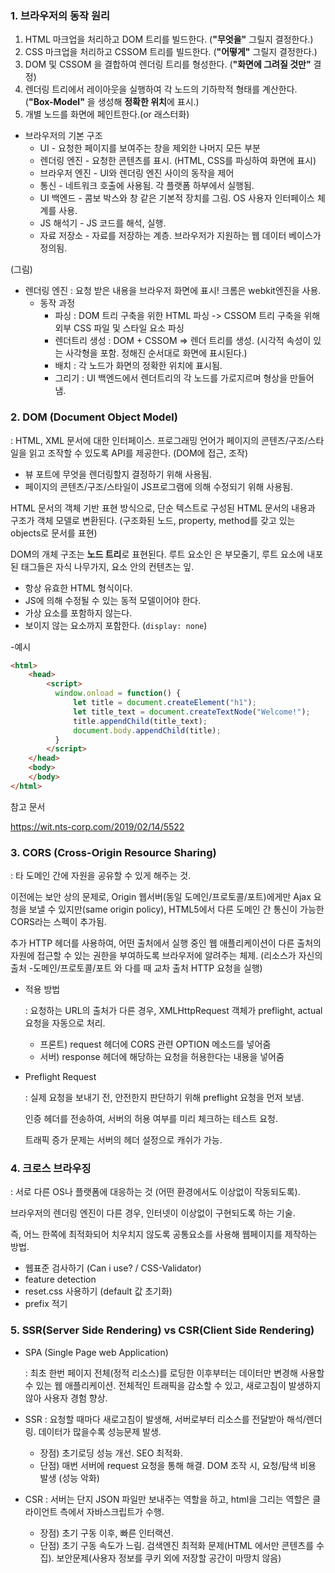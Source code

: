 ### 1. 브라우저의 동작 원리

1. HTML 마크업을 처리하고 DOM 트리를 빌드한다. (**"무엇을"** 그릴지 결정한다.)
2. CSS 마크업을 처리하고 CSSOM 트리를 빌드한다. (**"어떻게"** 그릴지 결정한다.)
3. DOM 및 CSSOM 을 결합하여 렌더링 트리를 형성한다. (**"화면에 그려질 것만"** 결정)
4. 렌더링 트리에서 레이아웃을 실행하여 각 노드의 기하학적 형태를 계산한다. (**"Box-Model"** 을 생성해 **정확한 위치**에 표시.)
5. 개별 노드를 화면에 페인트한다.(or 래스터화)



- 브라우저의 기본 구조
  - UI - 요청한 페이지를 보여주는 창을 제외한 나머지 모든 부분
  - 렌더링 엔진 - 요청한 콘텐츠를 표시. (HTML, CSS를 파싱하여 화면에 표시)
  - 브라우저 엔진 - UI와 렌더링 엔진 사이의 동작을 제어
  - 통신 - 네트워크 호출에 사용됨. 각 플랫폼 하부에서 실행됨.
  - UI 백엔드 - 콤보 박스와 창 같은 기본적 장치를 그림. OS 사용자 인터페이스 체계를 사용.
  - JS 해석기 - JS 코드를 해석, 실행.
  - 자료 저장소 - 자료를 저장하는 계층. 브라우저가 지원하는 웹 데이터 베이스가 정의됨.

(그림)

- 렌더링 엔진 : 요청 받은 내용을 브라우저 화면에 표시! 크롬은 webkit엔진을 사용. 
  - 동작 과정
    - 파싱 : DOM 트리 구축을 위한 HTML 파싱 -> CSSOM 트리 구축을  위해 외부 CSS 파일 및 스타일 요소 파싱
    - 렌더트리 생성 : DOM + CSSOM => 렌더 트리를 생성. (시각적 속성이 있는 사각형을 포함. 정해진 순서대로 화면에 표시된다.)
    - 배치 : 각 노드가 화면의 정확한 위치에 표시됨.
    - 그리기 : UI 백엔드에서 렌더트리의 각 노드를 가로지르며 형상을 만들어 냄.



### 2. DOM (Document Object Model)

: HTML, XML 문서에 대한 인터페이스. 프로그래밍 언어가 페이지의 콘텐츠/구조/스타일을 읽고 조작할 수 있도록 API를 제공한다. (DOM에 접근, 조작)

- 뷰 포트에 무엇을 렌더링할지 결정하기 위해 사용됨.
- 페이지의 콘텐츠/구조/스타일이 JS프로그램에 의해 수정되기 위해 사용됨.

HTML 문서의 객체 기반 표현 방식으로, 단순 텍스트로 구성된 HTML 문서의 내용과 구조가 객체 모델로 변환된다. (구조화된 노드, property, method를 갖고 있는 objects로 문서를 표현)

DOM의 개체 구조는 **노드 트리**로 표현된다. 루트 요소인 <html>은 부모줄기, 루트 요소에 내포된 태그들은 자식 나무가지, 요소 안의 컨텐츠는 잎.

- 항상 유효한 HTML 형식이다.
- JS에 의해 수정될 수 있는 동적 모델이어야 한다.
- 가상 요소를 포함하지 않는다.
- 보이지 않는 요소까지 포함한다. (`display: none`)



-예시

```html
<html>
    <head>
        <script>
          window.onload = function() {
              let title = document.createElement("h1");
              let title_text = document.createTextNode("Welcome!");
              title.appendChild(title_text);
              document.body.appendChild(title);
          }
        </script>
    </head>
    <body>
    </body>
</html>
```



참고 문서

https://wit.nts-corp.com/2019/02/14/5522



### 3. CORS (Cross-Origin Resource Sharing)

: 타 도메인 간에 자원을 공유할 수 있게 해주는 것.

이전에는 보안 상의 문제로, Origin 웹서버(동일 도메인/프로토콜/포트)에게만 Ajax 요청을 보낼 수 있지만(same origin policy), HTML5에서 다른 도메인 간 통신이 가능한 CORS라는 스펙이 추가됨.

추가 HTTP 헤더를 사용하여, 어떤 출처에서 실행 중인 웹 애플리케이션이 다른 출처의 자원에 접근할 수 있는 권한을 부여하도록 브라우저에 알려주는 체제. (리소스가 자신의 출처 -도메인/프로토콜/포트 와 다를 때 교차 출처 HTTP 요청을 실행)

- 적용 방법

  : 요청하는 URL의 출처가 다른 경우, XMLHttpRequest 객체가 preflight, actual 요청을 자동으로 처리. 

  - 프론트) request 헤더에 CORS 관련 OPTION 메소드를 넣어줌
  - 서버) response 헤더에 해당하는 요청을 허용한다는 내용을 넣어줌

- Preflight Request

  : 실제 요청을 보내기 전, 안전한지 판단하기 위해 preflight 요청을 먼저 보냄.

  인증 헤더를 전송하여, 서버의 허용 여부를 미리 체크하는 테스트 요청.

  트래픽 증가 문제는 서버의 헤더 설정으로 캐쉬가 가능.



### 4. 크로스 브라우징

: 서로 다른 OS나 플랫폼에 대응하는 것 (어떤 환경에서도 이상없이 작동되도록). 

브라우저의 렌더링 엔진이 다른 경우, 인터넷이 이상없이 구현되도록 하는 기술. 

즉, 어느 한쪽에 최적화되어 치우치지 않도록 공통요소를 사용해 웹페이지를 제작하는 방법.

- 웹표준 검사하기 (Can i use? / CSS-Validator)
- feature detection
- reset.css 사용하기 (default 값 초기화)
- prefix 적기



### 5. SSR(Server Side Rendering) vs CSR(Client Side Rendering)

- SPA (Single Page web Application)

  : 최초 한번 페이지 전체(정적 리소스)를 로딩한 이후부터는 데이터만 변경해 사용할 수 있는 웹 애플리케이션. 전체적인 트래픽을 감소할 수 있고, 새로고침이 발생하지 않아 사용자 경험 향상.

- SSR : 요청할 때마다 새로고침이 발생해, 서버로부터 리소스를 전달받아 해석/렌더링. 데이터가 많을수록 성능문제 발생.

  - 장점) 초기로딩 성능 개선. SEO 최적화.
  - 단점) 매번 서버에 request 요청을 통해 해결. DOM 조작 시, 요청/탐색 비용 발생 (성능 악화)

- CSR : 서버는 단지 JSON 파일만 보내주는 역할을 하고, html을 그리는 역할은 클라이언트 측에서 자바스크립트가 수행.

  - 장점) 초기 구동 이후, 빠른 인터랙션.
  - 단점) 초기 구동 속도가 느림. 검색엔진 최적화 문제(HTML 에서만 콘텐츠를 수집). 보안문제(사용자 정보를 쿠키 외에 저장할 공간이 마땅치 않음)